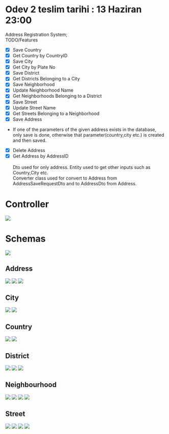 # Odev 2 teslim tarihi : 13 Haziran 23:00 
Address Registration System;<br>
TODO/Features
- [X] Save Country
- [X] Get Country by CountryID
- [X] Save City
- [X] Get City by Plate No
- [X] Save District
- [X] Get Districts Belonging to a City
- [X] Save Neighborhood
- [X] Update Neighborhood Name
- [X] Get Neighborhoods Belonging to a District
- [X] Save Street
- [X] Update Street Name
- [X] Get Streets Belonging to a Neighborhood
- [X] Save Address
- If one of the parameters of the given address exists in the database, only save is done, otherwise that parameter(country,city etc.) is created and then saved.
- [X] Delete Address
- [X] Get Address by AddressID
<br><br>Dto used for only address.
Entity used to get other inputs such as Country,City etc.<br>
Converter class used for convert to Address from AddressSaveRequestDto and to AddressDto from Address.<br>
# Controller
<img src="https://github.com/198-MobileAction-Java-Spring-Bootcamp/odev-2-farukkavlak/blob/main/SwaggerUI/Controller.png"></img>
# Schemas
<img src="https://github.com/198-MobileAction-Java-Spring-Bootcamp/odev-2-farukkavlak/blob/main/SwaggerUI/Schemas.png"></img>

## Address
<img src="https://github.com/198-MobileAction-Java-Spring-Bootcamp/odev-2-farukkavlak/blob/main/SwaggerUI/Address/saveAddress.png"></img>
<img src="https://github.com/198-MobileAction-Java-Spring-Bootcamp/odev-2-farukkavlak/blob/main/SwaggerUI/Address/getAddress.png"></img>
<img src="https://github.com/198-MobileAction-Java-Spring-Bootcamp/odev-2-farukkavlak/blob/main/SwaggerUI/Address/deleteAddress.png"></img>

## City
<img src="https://github.com/198-MobileAction-Java-Spring-Bootcamp/odev-2-farukkavlak/blob/main/SwaggerUI/City/saveCity.png"></img>
<img src="https://github.com/198-MobileAction-Java-Spring-Bootcamp/odev-2-farukkavlak/blob/main/SwaggerUI/City/getCity.png"></img>

## Country
<img src="https://github.com/198-MobileAction-Java-Spring-Bootcamp/odev-2-farukkavlak/blob/main/SwaggerUI/Country/saveCountry.png"></img>
<img src="https://github.com/198-MobileAction-Java-Spring-Bootcamp/odev-2-farukkavlak/blob/main/SwaggerUI/Country/getCountry.png"></img>

## District
<img src="https://github.com/198-MobileAction-Java-Spring-Bootcamp/odev-2-farukkavlak/blob/main/SwaggerUI/District/saveDistrict.png"></img>
<img src="https://github.com/198-MobileAction-Java-Spring-Bootcamp/odev-2-farukkavlak/blob/main/SwaggerUI/District/saveDistrict2.png"></img>
<img src="https://github.com/198-MobileAction-Java-Spring-Bootcamp/odev-2-farukkavlak/blob/main/SwaggerUI/District/getDistrictsBelongToCity.png"></img>

## Neighbourhood
<img src="https://github.com/198-MobileAction-Java-Spring-Bootcamp/odev-2-farukkavlak/blob/main/SwaggerUI/Neighbourhood/saveNeighbourhood.png"></img>
<img src="https://github.com/198-MobileAction-Java-Spring-Bootcamp/odev-2-farukkavlak/blob/main/SwaggerUI/Neighbourhood/saveNeighbourhood2.png"></img>
<img src="https://github.com/198-MobileAction-Java-Spring-Bootcamp/odev-2-farukkavlak/blob/main/SwaggerUI/Neighbourhood/updateNeighbourhoodName.png"></img>
<img src="https://github.com/198-MobileAction-Java-Spring-Bootcamp/odev-2-farukkavlak/blob/main/SwaggerUI/Neighbourhood/getNeighbourhoodsBelongToDistrict.png"></img>

## Street
<img src="https://github.com/198-MobileAction-Java-Spring-Bootcamp/odev-2-farukkavlak/blob/main/SwaggerUI/Street/saveStreet.png"></img>
<img src="https://github.com/198-MobileAction-Java-Spring-Bootcamp/odev-2-farukkavlak/blob/main/SwaggerUI/Street/saveStreet2.png"></img>
<img src="https://github.com/198-MobileAction-Java-Spring-Bootcamp/odev-2-farukkavlak/blob/main/SwaggerUI/Street/updateStreetName.png"></img>
<img src="https://github.com/198-MobileAction-Java-Spring-Bootcamp/odev-2-farukkavlak/blob/main/SwaggerUI/Street/getStreetsBelongToNeighbourhood.png"></img>
